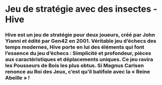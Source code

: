 # Jeu de stratégie avec des insectes - Hive

### Hive est un jeu de stratégie pour deux joueurs, créé par John Yianni et édité par Gen42 en 2001. Véritable jeu d’échecs des temps modernes, Hive porte en lui des éléments qui font l’essence du jeu d’échecs : Simplicité et profondeur, pièces aux caractéristiques et déplacements uniques. Ce jeu ravira les Pousseurs de Bois les plus obtus. Si Magnus Carlsen renonce au Roi des Jeux, c’est qu’il batifole avec la « Reine Abeille » !